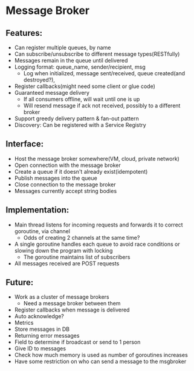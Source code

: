 # Message Broker

## Features:
* Can register multiple queues, by name
* Can subscribe/unsubscribe to different message types(RESTfully)
* Messages remain in the queue until delivered
* Logging format: queue_name, sender/recipient, msg
	* Log when initialized, message sent/received, queue created(and destroyed?),
* Register callbacks(might need some client or glue code)
* Guaranteed message delivery
	* If all consumers offline, will wait until one is up
	* Will resend message if ack not received, possibly to a different broker
* Support greedy delivery pattern & fan-out pattern
* Discovery: Can be registered with a Service Registry

## Interface:
* Host the message broker somewhere(VM, cloud, private network)
* Open connection with the message broker
* Create a queue if it doesn't already exist(idempotent)
* Publish messages into the queue
* Close connection to the message broker
* Messages currently accept string bodies

## Implementation:
* Main thread listens for incoming requests and forwards it to correct goroutine, via channel
	* Odds of creating 2 channels at the same time?
* A single goroutine handles each queue to avoid race conditions or slowing down the program with locking
	* The goroutine maintains list of subscribers
* All messages received are POST requests

## Future:
* Work as a cluster of message brokers
	* Need a message broker between them
* Register callbacks when message is delivered
* Auto acknowledge?
* Metrics
* Store messages in DB
* Returning error messages
* Field to determine if broadcast or send to 1 person
* Give ID to messages
* Check how much memory is used as number of goroutines increases
* Have some restriction on who can send a message to the msgbroker
